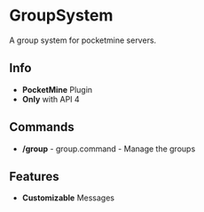 # GroupSystem 

A group system for pocketmine servers.

## Info
- **PocketMine** Plugin
- **Only** with API 4

## Commands
- **/group** - group.command - Manage the groups

## Features
- **Customizable** Messages

